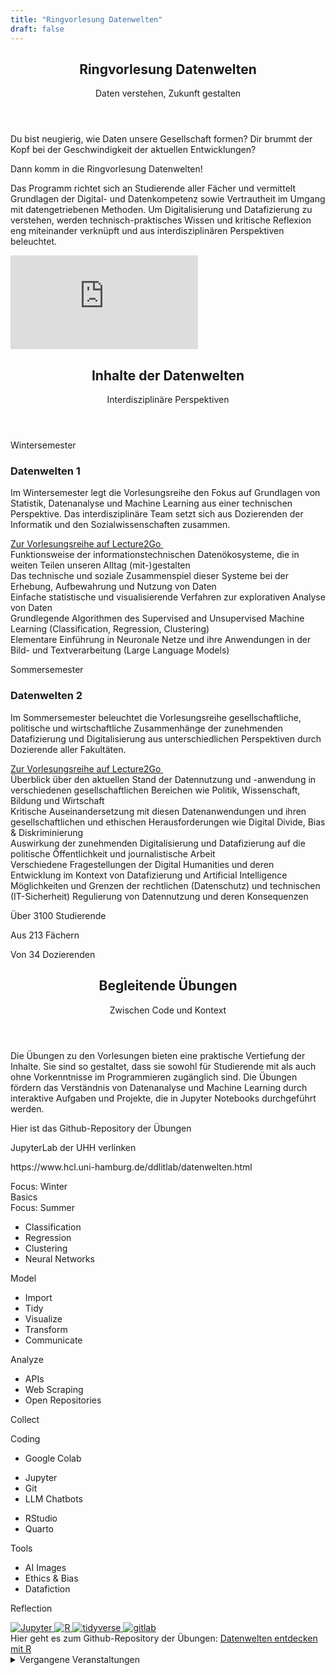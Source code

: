 ```yaml
---
title: "Ringvorlesung Datenwelten"
draft: false
---
```

<!-- <div class="background-pattern"> -->

<section>
    <header class="section-header">
        <h1 class="section-title">Ringvorlesung Datenwelten</h1>
        <p class="section-subtitle">Daten verstehen, Zukunft gestalten</p>
    </header>
    <div class="datenwelten-hero">
        <div class="datenwelten-hero-left">
            <p>Du bist neugierig, wie Daten unsere Gesellschaft formen? Dir brummt der Kopf bei der Geschwindigkeit der aktuellen Entwicklungen?</p>
        </div>
        <!-- <div class="datenwelten-hero-icons">
            <i class="codicon codicon-preview"></i>
            <i class="codicon codicon-project"></i>
            <i class="codicon codicon-pulse"></i>
            <i class="codicon codicon-question"></i>
            <i class="codicon codicon-radio-tower"></i>
        </div> -->
        <div class="datenwelten-hero-right">
            <p class="datenwelten-hero-answer">Dann komm in die Ringvorlesung Datenwelten!</p>
            <p>Das Programm richtet sich an Studierende aller Fächer und vermittelt Grundlagen der Digital- und Datenkompetenz sowie Vertrautheit im Umgang mit datengetriebenen Methoden. Um Digitalisierung und Datafizierung zu verstehen, werden technisch-praktisches Wissen und kritische Reflexion eng miteinander verknüpft und aus interdisziplinären Perspektiven beleuchtet.</p>
        </div>
    </div>
    <div class="wide-movie-container">
        <iframe class="wide-movie" src='https://lecture2go.uni-hamburg.de/o/iframe/?obj=71206'  title='Video: Warum DATENWELTEN eine Vorlesung für Dich ist!' frameborder='0' allowfullscreen></iframe>
    </div>
</section>



<section>
    <div class="section-content">
    <header class="section-header">
        <h1 class="section-title">Inhalte der Datenwelten</h1>
        <p class="section-subtitle">Interdisziplinäre Perspektiven</p>
    </header>
    <div class="dw-background">
    <div class="dw-glass datenwelten-inhalte">
        <div class="datenwelten-inhalte-winter-meta">
            <p class="dw-pretitle">Wintersemester</p>
            <h3>Datenwelten 1</h3>
            <p class="datenwelten-inhalte-text">Im Wintersemester legt die Vorlesungsreihe den Fokus auf <span class="highlight">Grundlagen von Statistik, Datenanalyse und Machine Learning</span> aus einer technischen Perspektive. Das <span class="highlight">interdisziplinäre Team</span> setzt sich aus Dozierenden der Informatik und den Sozialwissenschaften zusammen.</p>
            <div>
                <a class="hover-fx" href="https://lecture2go.uni-hamburg.de/l2go/-/get/l/7566" target="_blank">
                    Zur Vorlesungsreihe auf Lecture2Go
                    <i class='codicon codicon-arrow-right' style='font-size: 1em; transform: rotate(-45deg); display: inline-block; font-weight: 1000'></i>  
                </a>
            </div>
        </div>
        <div class="grid grid-datenwelten-inhalte datenwelten-inhalte-winter-content">
                <i class="icon-bullet codicon codicon-debug-disconnect"></i>
                <div><span class="highlight">Funktionsweise</span> der informationstechnischen Datenökosysteme, die in weiten Teilen unseren Alltag (mit-)gestalten</div>
                <i class="icon-bullet codicon codicon-cloud-upload"></i>
                <div>Das <span class="highlight">technische und soziale Zusammenspiel</span> dieser Systeme bei der Erhebung, Aufbewahrung und Nutzung von Daten</div>
                <i class="icon-bullet codicon codicon-graph-scatter"></i>
                <div>Einfache <span class="highlight">statistische und visualisierende Verfahren</span> zur explorativen Analyse von Daten</div>
                <i class="icon-bullet codicon codicon-debug-alt"></i>
                <div>Grundlegende Algorithmen des Supervised and Unsupervised <span class="highlight">Machine Learning</span> (Classification, Regression, Clustering)</div>
                <i class="icon-bullet codicon codicon-combine"></i>
                <div>Elementare Einführung in <span class="highlight">Neuronale Netze</span> und ihre Anwendungen in der Bild- und Textverarbeitung (Large Language Models)</div>
            </div>
        <div class="datenwelten-inhalte-sommer-meta">
            <p class="dw-pretitle">Sommersemester</p>
            <h3>Datenwelten 2</h3>
            <p class="datenwelten-inhalte-text">Im Sommersemester beleuchtet die Vorlesungsreihe gesellschaftliche, politische und wirtschaftliche Zusammenhänge der zunehmenden <span class="highlight">Datafizierung und Digitalisierung</span> aus unterschiedlichen Perspektiven durch Dozierende <span class="highlight">aller Fakultäten</span>.</p>
            <div>
                <a class="hover-fx" href="https://lecture2go.uni-hamburg.de/l2go/-/get/l/7659" target="_blank">
                    Zur Vorlesungsreihe auf Lecture2Go
                    <i class='codicon codicon-arrow-right' style='font-size: 1em; transform: rotate(-45deg); display: inline-block; font-weight: 1000'></i>  
                </a>
            </div>
        </div>
        <div class="grid grid-datenwelten-inhalte datenwelten-inhalte-sommer-content">
                <i class="icon-bullet codicon codicon-telescope"></i>
                <div>Überblick über den <span class="highlight">aktuellen Stand</span> der Datennutzung und -anwendung in verschiedenen gesellschaftlichen Bereichen wie Politik, Wissenschaft, Bildung und Wirtschaft</div>
                <i class="icon-bullet codicon codicon-organization"></i>
                <div>Kritische Auseinandersetzung mit diesen Datenanwendungen und ihren <span class="highlight">gesellschaftlichen und ethischen Herausforderungen</span> wie Digital Divide, Bias & Diskriminierung</div>
                <i class="icon-bullet codicon codicon-device-camera"></i>
                <div>Auswirkung der zunehmenden Digitalisierung und Datafizierung auf die <span class="highlight">politische Öffentlichkeit</span> und journalistische Arbeit</div>
                <i class="icon-bullet codicon codicon-book"></i>
                <div>Verschiedene Fragestellungen der <span class="highlight">Digital Humanities</span> und deren Entwicklung im Kontext von Datafizierung und Artificial Intelligence</div>
                <i class="icon-bullet codicon codicon-law"></i>
                <div>Möglichkeiten und Grenzen der rechtlichen (Datenschutz) und technischen (IT-Sicherheit) <span class="highlight">Regulierung</span> von Datennutzung und deren Konsequenzen</div>
            </div>
    </div>
    </div>
    <div class="info-numbers">
        <p>Über <span>3100</span> Studierende<i class="codicon codicon-mortar-board" style="font-size: 2em; transform: translateX(0.2em) translateY(0.2em);"></i></p>  
        <p>Aus <span>213</span> Fächern<i class="codicon codicon-rocket"></i></p>
        <p>Von <span>34</span> Dozierenden<i class="codicon codicon-coffee"></i></p>
    </div>
    </div>
</section>










<section>
    <header class="section-header">
        <h1 class="section-title">Begleitende Übungen</h1>
        <p class="section-subtitle">Zwischen Code und Kontext</p>
    </header>
    <!-- <div class="starter-image-area">
            <img src="/images/datenwelten/lehre_david_01.png" alt="datenwelten-01">
        </div> -->
    <div class="wide-text">
    <p>
      Die Übungen zu den Vorlesungen bieten eine praktische Vertiefung der Inhalte. Sie sind so gestaltet, dass sie sowohl für Studierende mit als auch ohne Vorkenntnisse im Programmieren zugänglich sind. Die Übungen fördern das Verständnis von Datenanalyse und Machine Learning durch interaktive Aufgaben und Projekte, die in Jupyter Notebooks durchgeführt werden. 
      </p>
    <div>
    </div>
    <!-- <div class="wide-image">
        <img src="/images/datenwelten/uebung.png" alt="inhalte uebung">
    </div> -->
    <p>Hier ist das Github-Repository der Übungen</p>
    <p>JupyterLab der UHH verlinken</p>
    <p>https://www.hcl.uni-hamburg.de/ddlitlab/datenwelten.html</p>
    </div>
    <div class="dw-uebung-grid">
        <div class="uppercase dw-uebung-subheader">Focus: Winter</div>
        <div class="uppercase dw-uebung-subheader">Basics</div>
        <div class="uppercase dw-uebung-subheader">Focus: Summer</div>
        <div></div>
        <div class="dw-uebung-content">
            <ul>
            <li>Classification</li>
            <li>Regression</li>
            <li>Clustering</li>
            <li>Neural Networks</li>
            </ul>
            <p class="uppercase dw-uebung-subheader">Model</p>
        </div>
        <div class="dw-uebung-content">
            <ul>
            <li>Import</li>
            <li>Tidy</li>
            <li>Visualize</li>
            <li>Transform</li>
            <li>Communicate</li>
            </ul>
            <p class="uppercase dw-uebung-subheader">Analyze</p>
        </div>
        <div class="dw-uebung-content">
            <ul>
            <li>APIs</li>
            <li>Web Scraping</li>
            <li>Open Repositories</li>
            </ul>
            <p class="uppercase dw-uebung-subheader">Collect</p>
        </div>
        <div class="uppercase dw-uebung-content dw-uebung-header">
            <i class='codicon codicon-code'></i>
            <p>Coding</p>
        </div>
        <div>
            <ul>
            <li>Google Colab</li>
            </ul>
        </div>
        <div>
            <ul>
            <li>Jupyter</li>
            <li>Git</li>
            <li>LLM Chatbots</li>
            </ul>
        </div>
        <div>
            <ul>
            <li>RStudio</li>
            <li>Quarto</li>
            </ul>
        </div>
        <div class="uppercase dw-uebung-content dw-uebung-header">
            <i class='codicon codicon-tools'></i>
            <p>Tools</p>
        </div>
        <div></div>
        <div>
            <ul>
            <li>AI Images</li>
            <li>Ethics & Bias</li>
            <li>Datafiction</li>
            </ul>
        </div>
        <div></div>
        <div class="uppercase dw-uebung-content dw-uebung-header">
            <i class='codicon codicon-combine'></i>
            <p>Reflection</p>
            </div>
    </div>
    <div class="row">
        <a href="https://jupyter.org/">
        <img src="/svg/jupyter.svg" alt="Jupyter" class="logo-big logo-bigger">
        </a>
        <a href="https://www.r-project.org/">
        <img src="/svg/R.svg" alt="R" class="logo-big logo-bigger">
        </a>
        <a href="https://www.tidyverse.org/">
        <img src="/svg/tidyverse.svg" alt="tidyverse" class="logo-big logo-bigger">
        </a>
        <a href="https://about.gitlab.com/">
        <img src="/svg/gitlab_only.svg" alt="gitlab" class="logo-big logo-bigger">
        </a>
      </div>
    <div>
        Hier geht es zum Github-Repository der Übungen: <a href="https://github.com/uhh-hcds/Datenwelten-entdecken-mit-R">Datenwelten entdecken mit R</a>
    </div>
    <div class="accordion-wrapper">
        <details class="accordion-simple">
            <summary>Vergangene Veranstaltungen</summary>
            <div class="grid-datenwelten-events">
                <div>
                    <h4 class="dw-pretitle">Im Wintersemester</p>
                </div>
                <div>
                    <h4 class="dw-pretitle">Im Sommersemester</h4>
                </div>
                <div>
                    <h5>WiSe 24/25</h5>
                    {{< dw_events dw_event="10">}}
                    {{< dw_events dw_event="9">}}
                    {{< dw_events dw_event="8">}}
                </div>
                <div>
                    <h5>SoSe 24</h5>
                    {{< dw_events dw_event="7">}}
                    {{< dw_events dw_event="6">}}
                </div>        
                <div>
                    <h5>WiSe 23/24</h5>
                    {{< dw_events dw_event="5">}}
                    {{< dw_events dw_event="4">}}
                </div>
                <div>
                    <h5>SoSe 23</h5>
                    {{< dw_events dw_event="3">}}
                    </div>
                <div>
                    <h5>WiSe 22/23</h5>
                    {{< dw_events dw_event="2">}}
                </div>
                <div>
                    <h5>SoSe 22</h5>
                    {{< dw_events dw_event="1">}}
                </div>
                <div>
                    <h5>WiSe 21/22</h5>
                    {{< dw_events dw_event="0">}}
                </div>
            </div>
        </details>
    </div>
</section>